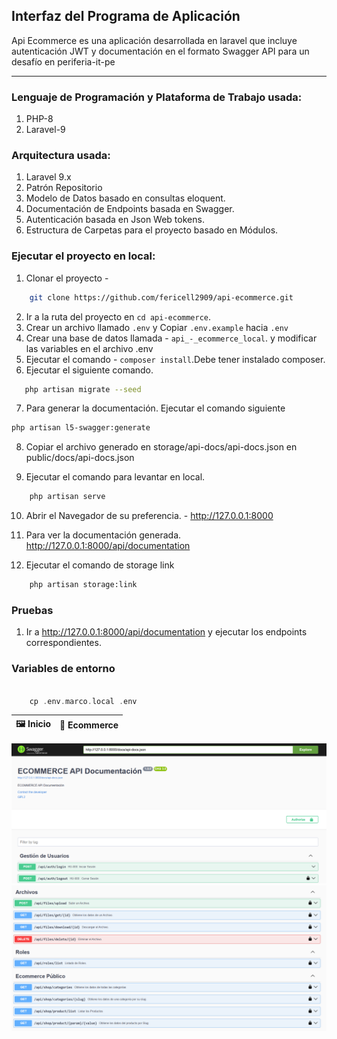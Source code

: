 ## Interfaz del Programa de Aplicación

Api Ecommerce es una aplicación desarrollada en laravel que incluye autenticación JWT y documentación en el formato Swagger API para un desafío en periferia-it-pe  

---

### Lenguaje de Programación y Plataforma de Trabajo usada:

1. PHP-8
2. Laravel-9

### Arquitectura usada:

1. Laravel 9.x
2. Patrón Repositorio
3. Modelo de Datos basado en consultas eloquent.
4. Documentación de Endpoints basada en Swagger. 
5. Autenticación basada en Json Web tokens.
6. Estructura de Carpetas para el proyecto basado en Módulos.

### Ejecutar el proyecto en local:

1. Clonar el proyecto -

```bash
    git clone https://github.com/fericell2909/api-ecommerce.git
```

2. Ir a la ruta del proyecto en  `cd api-ecommerce`.
3. Crear un archivo llamado `.env`  y Copiar `.env.example` hacia `.env`
4. Crear una base de datos llamada - `api_-_ecommerce_local`. y modificar las variables en el archivo .env
5. Ejecutar el comando - `composer install`.Debe tener instalado composer.
6. Ejecutar el siguiente comando.

```bash
   php artisan migrate --seed
```

7. Para generar la documentación. Ejecutar el comando siguiente
```bash
php artisan l5-swagger:generate
```

8. Copiar el archivo generado en storage/api-docs/api-docs.json en public/docs/api-docs.json

9. Ejecutar el comando para levantar en local.

```bash
    php artisan serve
```

10. Abrir el Navegador de su preferencia. -
   http://127.0.0.1:8000 

11. Para ver la documentación generada.
   http://127.0.0.1:8000/api/documentation

12. Ejecutar el comando de storage link

```bash
    php artisan storage:link
```

### Pruebas

1. Ir a http://127.0.0.1:8000/api/documentation y ejecutar los endpoints correspondientes.

### Variables de entorno

```c

    cp .env.marco.local .env

```


| 🖼 Inicio | 🛒 Ecommerce |
|-----------------------|----------------------|

<img src="/imagesrepo/main.png" alt="Imagenes en Swagger" />

<img  src="/imagesrepo/ecommerce.png" alt="Ecommerce" />
